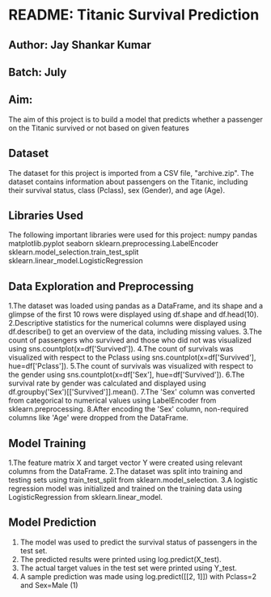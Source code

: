 # README: Titanic Survival Prediction 
## Author: Jay Shankar Kumar 
## Batch: July 
## Aim:

The aim of this project is to build a model that predicts whether a passenger on the Titanic survived or not based on given features
## Dataset 

The dataset for this project is imported from a CSV file, "archive.zip". The dataset contains information about passengers on the Titanic, including their survival status, class (Pclass), sex (Gender), and age (Age).

## Libraries Used
The following important libraries were used for this project:
numpy
pandas
matplotlib.pyplot
seaborn
sklearn.preprocessing.LabelEncoder
sklearn.model_selection.train_test_split
sklearn.linear_model.LogisticRegression

## Data Exploration and Preprocessing

1.The dataset was loaded using pandas as a DataFrame, and its shape and a glimpse of the first 10 rows were displayed using df.shape and df.head(10).
2.Descriptive statistics for the numerical columns were displayed using df.describe() to get an overview of the data, including missing values.
3.The count of passengers who survived and those who did not was visualized using sns.countplot(x=df['Survived']).
4.The count of survivals was visualized with respect to the Pclass using sns.countplot(x=df['Survived'], hue=df['Pclass']).
5.The count of survivals was visualized with respect to the gender using sns.countplot(x=df['Sex'], hue=df['Survived']).
6.The survival rate by gender was calculated and displayed using df.groupby('Sex')[['Survived']].mean().
7.The 'Sex' column was converted from categorical to numerical values using LabelEncoder from sklearn.preprocessing.
8.After encoding the 'Sex' column, non-required columns like 'Age' were dropped from the DataFrame.

## Model Training

1.The feature matrix X and target vector Y were created using relevant columns from the DataFrame.
2.The dataset was split into training and testing sets using train_test_split from sklearn.model_selection.
3.A logistic regression model was initialized and trained on the training data using LogisticRegression from sklearn.linear_model.

## Model Prediction

1. The model was used to predict the survival status of passengers in the test set.
2. The predicted results were printed using log.predict(X_test).
3. The actual target values in the test set were printed using Y_test.
4. A sample prediction was made using log.predict([[2, 1]]) with Pclass=2 and Sex=Male (1)




